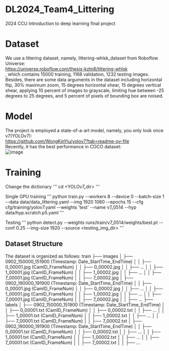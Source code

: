 # DL2024_Team4_Littering
2024 CCU Introduction to deep learning final project

# Dataset
We use a littering dataset, namely, littering-whlsk_dataset from Roboflow Universe:  
https://universe.roboflow.com/thesis-kztn8/littering-whlsk  
, which contains 15000 training, 1168 validation, 1232 testing images.  
Besides, there are some data arguments in the dataset including horizontal flip, 30% maximum zoom, 15 degrees horizontal   shear,  15 degrees vertical shear, applying 10 percent of images to grayscale, limiting hue between -25 degrees to 25 degrees,   and 5 percent of pixels of bounding box are noised.

# Model
The project is employed a state-of-a-art model, namely, you only look once v7(YOLOv7):  
https://github.com/WongKinYiu/yolov7?tab=readme-ov-file  
Recently, it has the best performance in COCO dataset:  
![image](https://raw.githubusercontent.com/WongKinYiu/yolov7/main/figure/performance.png)  



# Training
Change the dictionary
'''
cd <YOLOv7_dir>
'''

Single GPU training
'''
python train.py --workers 8 --device 0 --batch-size 1 --data data/data_littering.yaml --img 1920 1080 --epochs 15 --cfg cfg/training/yolov7.yaml --weights 'test' --name v7_0514 --hyp data/hyp.scratch.p5.yaml
'''

Testing
'''
python detect.py --weights runs/train/v7_0514/weights/best.pt --conf 0.25 --img-size 1920 --source <testing_img_dir>
'''

## Dataset Structure

The dataset is organized as follows:
train
├── images
│ ├── 0902_150000_151900 (Timestamp: Date_StartTime_EndTime)
│ │ ├── 0_00001.jpg (CamID_FrameNum)
│ │ ├── 0_00002.jpg
│ │ ├── ...
│ │ ├── 1_00001.jpg (CamID_FrameNum)
│ │ ├── 1_00002.jpg
│ │ ├── ...
│ │ ├── 7_00001.jpg (CamID_FrameNum)
│ │ ├── 7_00002.jpg
│ ├── 0902_190000_191900 (Timestamp: Date_StartTime_EndTime)
│ │ ├── 0_00001.jpg (CamID_FrameNum)
│ │ ├── 0_00002.jpg
│ │ ├── ...
│ │ ├── 1_00001.jpg (CamID_FrameNum)
│ │ ├── 1_00002.jpg
│ │ ├── ...
│ │ ├── 7_00001.jpg (CamID_FrameNum)
│ │ ├── 7_00002.jpg
│ │ ├── ...
├── labels
│ ├── 0902_150000_151900 (Timestamp: Date_StartTime_EndTime)
│ │ ├── 0_00001.txt (CamID_FrameNum)
│ │ ├── 0_00002.txt
│ │ ├── ...
│ │ ├── 1_00001.txt (CamID_FrameNum)
│ │ ├── 1_00002.txt
│ │ ├── ...
│ │ ├── 7_00001.txt (CamID_FrameNum)
│ │ ├── 7_00002.txt
│ ├── 0902_190000_191900 (Timestamp: Date_StartTime_EndTime)
│ │ ├── 0_00001.txt (CamID_FrameNum)
│ │ ├── 0_00002.txt
│ │ ├── ...
│ │ ├── 1_00001.txt (CamID_FrameNum)
│ │ ├── 1_00002.txt
│ │ ├── ...
│ │ ├── 7_00001.txt (CamID_FrameNum)
│ │ ├── 7_00002.txt
│ │ ├── ...
